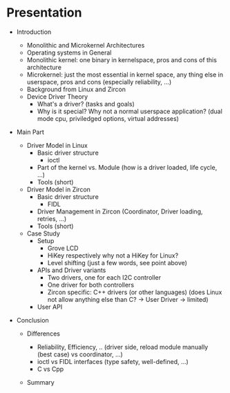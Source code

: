 # Presentation 



- Introduction

  -  Monolithic and Microkernel Architectures
    - Operating systems in General
    - Monolithic kernel: one binary in kernelspace, pros and cons of this architecture
    - Microkernel: just the most essential in kernel space, any thing else in userspace, pros and cons (especially reliability, ...)
    - Background from Linux and Zircon
  - Device Driver Theory
    - What's a driver? (tasks and goals)
    - Why is it special? Why not a normal userspace application? (dual mode cpu, priviledged options, virtual addresses)

- Main Part

  - Driver Model in Linux
    - Basic driver structure
      - ioctl
    - Part of the kernel vs. Module (how is a driver loaded, life cycle, ...)
    - Tools (short)
  - Driver Model in Zircon
    - Basic driver structure
      - FIDL
    - Driver Management in Zircon (Coordinator, Driver loading, retries, ...)
    - Tools (short)
  - Case Study
    - Setup
      - Grove LCD
      - HiKey respectively why not a HiKey for Linux?
      - Level shifting (just a few words, see point above)
    - APIs and Driver variants
      - Two drivers, one for each I2C controller
      - One driver for both controllers
      - Zircon specific: C++ drivers (or other languages) (does Linux not allow anything else than C? -> User Driver -> limited)
    - User API

- Conclusion

  - Differences

    - Reliability, Efficiency, .. (driver side, reload module manually (best case) vs coordinator, ...)
    - ioctl vs FIDL interfaces (type safety, well-defined, ...)
    - C vs Cpp 

  - Summary

    


